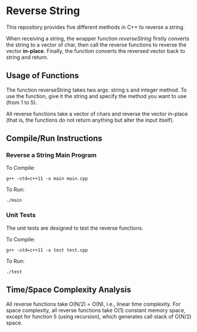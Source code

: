 # Reverse String
This repository provides five different methods in C++ to reverse a string.

When receiving a string, the wrapper function _reverseString_ firstly converts the string to a vector of char, then call the reverse functions to reverse the vector __in-place__. Finally, the function converts the reversed vector back to string and return.

## Usage of Functions
The function reverseString takes two args: string s and integer method. To use the function, give it the string and specify the method you want to use (from 1 to 5).

All reverse functions take a vector of chars and reverse the vector in-place (that is, the functions do not return anything but alter the input itself).

## Compile/Run Instructions
### Reverse a String Main Program
To Compile:
```
g++ -std=c++11 -o main main.cpp
```
To Run:
```
./main
```

### Unit Tests
The unit tests are designed to test the reverse functions.

To Compile:
```
g++ -std=c++11 -o test test.cpp
```
To Run:
```
./test
```

## Time/Space Complexity Analysis
All reverse functions take O(N/2) = O(N), i.e., linear time complexity. For space complexity, all reverse functions take O(1) constant memory space, except for function 5 (using recursion), which generates call stack of O(N/2) space.
